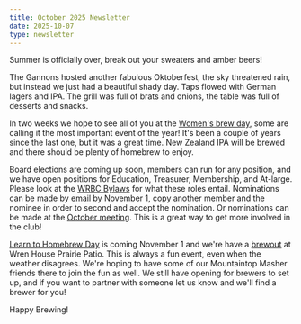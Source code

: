 ```yaml
---
title: October 2025 Newsletter 
date: 2025-10-07
type: newsletter
---
```


Summer is officially over, break out your sweaters and amber beers! 

The Gannons hosted another fabulous Oktoberfest, the sky threatened rain, but instead we just had a beautiful shady day. Taps flowed with German lagers and IPA. The grill was full of brats and onions, the table was full of desserts and snacks.

In two weeks we hope to see all of you at the [Women's brew day](../../events/2025-10-19-womens-brew-day/), some are calling it the most important event of the year! It's been a couple of years since the last one, but it was a great time. New Zealand IPA will be brewed and there should be plenty of homebrew to enjoy.

Board elections are coming up soon, members can run for any position, and we have open positions for Education, Treasurer, Membership, and At-large. Please look at the [WRBC Bylaws](https://docs.google.com/document/d/1bf0mBLPSDuP2AWut6IsTMrcbiL_ZzH-OjbwJO__aKVE/preview?tab=t.0) for what these roles entail. Nominations can be made by [email](mailto:whiskeyrowbrewclub@gmail.com) by November 1, copy another member and the nominee in order to second and accept the nomination. Or nominations can be made at the [October meeting](../../events/2025-10-gm/). This is a great way to get more involved in the club!

[Learn to Homebrew Day](https://homebrewersassociation.org/aha-events/learn-to-homebrew-day/) is coming November 1 and we're have a [brewout](../../events/2025-11_Learn-to-Homebrew/) at Wren House Prairie Patio. This is always a fun event, even when the weather disagrees. We're hoping to have some of our Mountaintop Masher friends there to join the fun as well. We still have opening for brewers to set up, and if you want to partner with someone let us know and we'll find a brewer for you!

Happy Brewing!